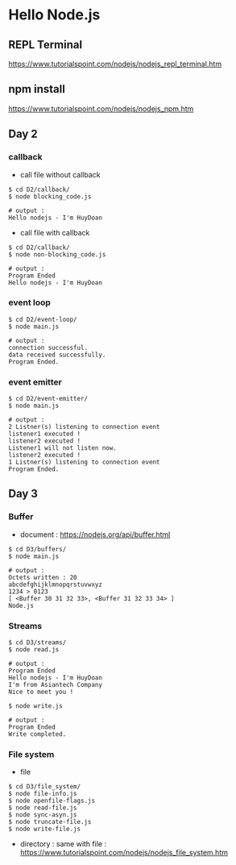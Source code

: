 # Hello Node.js

## REPL Terminal
https://www.tutorialspoint.com/nodejs/nodejs_repl_terminal.htm

## npm install
https://www.tutorialspoint.com/nodejs/nodejs_npm.htm

## Day 2
### callback
- call file without callback

```
$ cd D2/callback/
$ node blocking_code.js

# output : 
Hello nodejs - I'm HuyDoan
```

- call file with callback

```
$ cd D2/callback/
$ node non-blocking_code.js

# output : 
Program Ended
Hello nodejs - I'm HuyDoan
```

### event loop
```
$ cd D2/event-loop/
$ node main.js

# output : 
connection successful.
data received successfully.
Program Ended.
```

### event emitter
```
$ cd D2/event-emitter/
$ node main.js

# output : 
2 Listner(s) listening to connection event
listener1 executed !
listener2 executed !
Listener1 will not listen now.
listener2 executed !
1 Listner(s) listening to connection event
Program Ended.
```

## Day 3
### Buffer 
- document : https://nodejs.org/api/buffer.html

```
$ cd D3/buffers/
$ node main.js

# output : 
Octets written : 20
abcdefghijklmnopqrstuvwxyz
1234 > 0123
[ <Buffer 30 31 32 33>, <Buffer 31 32 33 34> ]
Node.js
```

### Streams

```
$ cd D3/streams/
$ node read.js

# output : 
Program Ended
Hello nodejs - I'm HuyDoan
I'm from Asiantech Company
Nice to meet you !

$ node write.js

# output : 
Program Ended
Write completed.
```

### File system

- file
```
$ cd D3/file_system/
$ node file-info.js
$ node openfile-flags.js
$ node read-file.js
$ node sync-asyn.js
$ node truncate-file.js
$ node write-file.js
```
- directory : same with file : https://www.tutorialspoint.com/nodejs/nodejs_file_system.htm